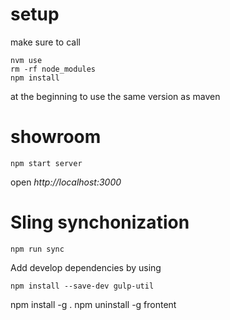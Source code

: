 
# setup
make sure to call
```
nvm use 
rm -rf node_modules
npm install
```
at the beginning to use the same version as maven

# showroom
```
npm start server
```
open _http://localhost:3000_


# Sling synchonization
```
npm run sync
```



Add develop dependencies by using
```
npm install --save-dev gulp-util
```


npm install -g .
npm uninstall -g frontent
